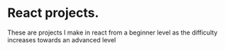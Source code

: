 # React projects.

These are projects I make in react from a beginner level as the difficulty increases towards an advanced level

